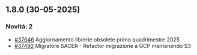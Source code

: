## 1.8.0 (30-05-2025)

### Novità: 2
- [#37646](https://parermine.regione.emilia-romagna.it/issues/37646) Aggiornamento librerie obsolete primo quadrimestre 2025
- [#37492](https://parermine.regione.emilia-romagna.it/issues/37492) Migratore SACER - Refactor migrazione a GCP mantenendo S3
